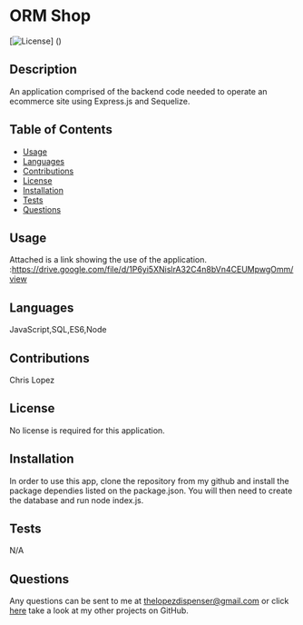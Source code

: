 # ORM Shop
  [![License]()]
  ()

  ## Description
  An application comprised of the backend code needed to operate an ecommerce site using Express.js and Sequelize.

  ## Table of Contents
  * [Usage](#usage)
  * [Languages](#languages)
  * [Contributions](#contributions)
  * [License](#license)
  * [Installation](#installation)
  * [Tests](#tests)
  * [Questions](#questions)
  ## Usage
  Attached is a link showing the use of the application. :https://drive.google.com/file/d/1P6yi5XNislrA32C4n8bVn4CEUMpwgOmm/view
  ## Languages
  JavaScript,SQL,ES6,Node
  ## Contributions
  Chris Lopez
  ## License
  No license is required for this application.
  ## Installation
  In order to use this app, clone the repository from my github and install the package dependies listed on the package.json. You will then need to create the database and run node index.js.
  ## Tests
  N/A
  
  ## Questions
  Any questions can be sent to me at [thelopezdispenser@gmail.com](mailto"thelopezdispenser@gmail.com)
  or click [here](https://github.com/Chris-L985/) take a look at my other projects on GitHub.
